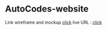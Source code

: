 # AutoCodes-website
Link wireframe and mockup [click](https://www.figma.com/design/P9zhYsNVe510SNJRdQM5tM/Untitled?node-id=0-1&p=f&t=zyAzcCe0PfCv2XOk-0)
live URL : [click](https://ahmadaljabareen.github.io/AutoCodes-website/)
